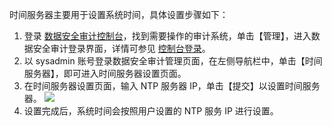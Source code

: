 时间服务器主要用于设置系统时间，具体设置步骤如下：
1. 登录 [数据安全审计控制台](https://console.cloud.tencent.com/cds/audit)，找到需要操作的审计系统，单击【管理】，进入数据安全审计登录界面，详情可参见 [控制台登录](https://cloud.tencent.com/document/product/856/17381)。
2. 以 sysadmin 账号登录数据安全审计管理页面，在左侧导航栏中，单击【时间服务器】，即可进入时间服务器设置页面。
3. 在时间服务器设置页面，输入 NTP 服务器 IP，单击【提交】以设置时间服务器。
![](https://main.qcloudimg.com/raw/bf204470cc994e538487a86250cb762a.png)
4. 设置完成后，系统时间会按照用户设置的 NTP 服务 IP 进行设置。
